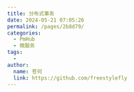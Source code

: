 ```yaml
---
title: 分布式事务
date: 2024-05-21 07:05:26
permalink: /pages/2b8d79/
categories:
  - PmHub
  - 微服务
tags:
  - 
author: 
  name: 苍何
  link: https://github.com/freestylefly
---
```

